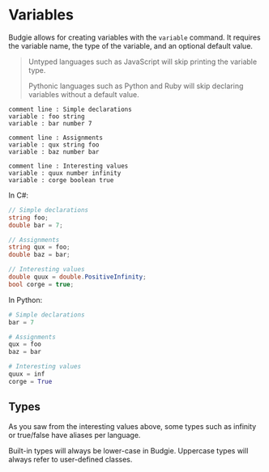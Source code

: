 # Variables

Budgie allows for creating variables with the `variable` command.
It requires the variable name, the type of the variable, and an optional default value.

> Untyped languages such as JavaScript will skip printing the variable type.
>
> Pythonic languages such as Python and Ruby will skip declaring variables without a default value.

```budgie
comment line : Simple declarations
variable : foo string
variable : bar number 7

comment line : Assignments
variable : qux string foo
variable : baz number bar

comment line : Interesting values
variable : quux number infinity
variable : corge boolean true
```

In C#:

```csharp
// Simple declarations
string foo;
double bar = 7;

// Assignments
string qux = foo;
double baz = bar;

// Interesting values
double quux = double.PositiveInfinity;
bool corge = true;
```

In Python:

```python
# Simple declarations
bar = 7

# Assignments
qux = foo
baz = bar

# Interesting values
quux = inf
corge = True
```

## Types

As you saw from the interesting values above, some types such as infinity or true/false have aliases per language.

Built-in types will always be lower-case in Budgie.
Uppercase types will always refer to user-defined classes.

